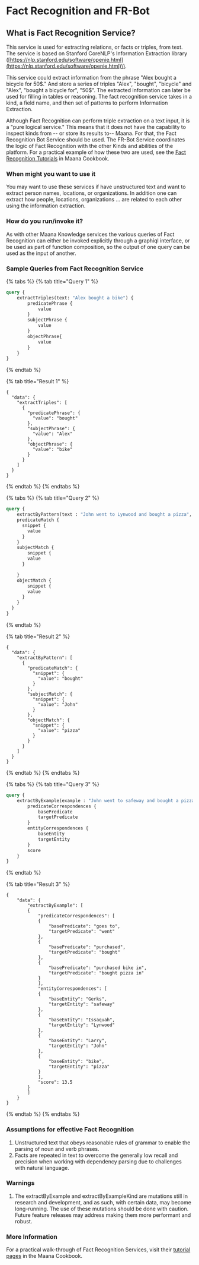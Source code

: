 # Fact Recognition and FR-Bot

## What is Fact Recognition Service? <a id="what-is-fact-recognition-service"></a>

This service is used for extracting relations, or facts or triples, from text. The service is based on Stanford CoreNLP's Information Extraction library \([https://nlp.stanford.edu/software/openie.html](https://nlp.stanford.edu/software/openie.html)\).

This service could extract information from the phrase "Alex bought a bicycle for 50$." And store a series of triples "Alex", "bought", "bicycle" and "Alex", "bought a bicycle for", "50$". The extracted information can later be used for filling in tables or reasoning. The fact recognition service takes in a kind, a field name, and then set of patterns to perform Information Extraction.

Although Fact Recognition can perform triple extraction on a text input, it is a "pure logical service." This means that it does not have the capability to inspect kinds from -- or store its results to-- Maana. For that, the Fact Recognition Bot Service should be used. The FR-Bot Service coordinates the logic of Fact Recognition with the other Kinds and abilities of the platform. For a practical example of how these two are used, see the [Fact Recognition Tutorials](https://maana.gitbook.io/q/~/drafts/-L_Q5gV0LFJTEe_bmaXC/primary/maana-q-cookbook/advanced-recipes/fact-recognition-tutorials) in Maana Cookbook.

### When might you want to use it <a id="when-might-you-want-to-use-it"></a>

You may want to use these services if have unstructured text and want to extract person names, locations, or organizations. In addition one can extract how people, locations, organizations ... are related to each other using the information extraction.

### How do you run/invoke it? <a id="how-do-you-run-invoke-it"></a>

As with other Maana Knowledge services the various queries of Fact Recognition can either be invoked explicitly through a graphiql interface, or be used as part of function composition, so the output of one query can be used as the input of another.

### Sample Queries from Fact Recognition Service <a id="sample-queries-from-fact-recognition-service"></a>

{% tabs %}
{% tab title="Query 1" %}
```graphql
query {
    extractTriples(text: "Alex bought a bike") {
        predicatePhrase {
            value
        }
        subjectPhrase {
            value
        }
        objectPhrase{
            value
        }
    }
}
```
{% endtab %}

{% tab title="Result 1" %}
```text
{
  "data": {
    "extractTriples": [
      {
        "predicatePhrase": {
          "value": "bought"
        },
        "subjectPhrase": {
          "value": "Alex"
        },
        "objectPhrase": {
          "value": "bike"
        }
      }
    ]
  }
}
```
{% endtab %}
{% endtabs %}

{% tabs %}
{% tab title="Query 2" %}
```graphql
query {
    extractByPattern(text : "John went to Lynwood and bought a pizza", patterns : [{predicateLemmas : ["purchase"], subjectEntityPattern : ["ANY"], objectEntityPattern : ["ANY"]}]) {
    predicateMatch {
      snippet {
        value
      }
    }
    subjectMatch {
        snippet {
        value
      }

    }
    objectMatch {
        snippet {
        value
      }
    }
  }
}
```
{% endtab %}

{% tab title="Result 2" %}
```text
{
  "data": {
    "extractByPattern": [
      {
        "predicateMatch": {
          "snippet": {
            "value": "bought"
          }
        },
        "subjectMatch": {
          "snippet": {
            "value": "John"
          }
        },
        "objectMatch": {
          "snippet": {
            "value": "pizza"
          }
        }
      }
    ]
  }
}
```
{% endtab %}
{% endtabs %}

{% tabs %}
{% tab title="Query 3" %}
```graphql
query {
    extractByExample(example : "John went to safeway and bought a pizza in Lynwood", text : "Larry goes to Gerks and purchased a bike in Issaquah") {
        predicateCorrespondences {
            basePredicate
            targetPredicate
        }
        entityCorrespondences {
            baseEntity
            targetEntity
        }
        score
    }
}
```
{% endtab %}

{% tab title="Result 3" %}
```text
{
    "data": {
        "extractByExample": [
        {
            "predicateCorrespondences": [
            {
                "basePredicate": "goes to",
                "targetPredicate": "went"
            },
            {
                "basePredicate": "purchased",
                "targetPredicate": "bought"
            },
            {
                "basePredicate": "purchased bike in",
                "targetPredicate": "bought pizza in"
            }
            ],
            "entityCorrespondences": [
            {
                "baseEntity": "Gerks",
                "targetEntity": "safeway"
            },
            {
                "baseEntity": "Issaquah",
                "targetEntity": "Lynwood"
            },
            {
                "baseEntity": "Larry",
                "targetEntity": "John"
            },
            {
                "baseEntity": "bike",
                "targetEntity": "pizza"
            }
            ],
            "score": 13.5
        }
        ]
    }
}
```
{% endtab %}
{% endtabs %}

### Assumptions for effective Fact Recognition

1. Unstructured text that obeys reasonable rules of grammar to enable the parsing of noun and verb phrases.
2. Facts are repeated in text to overcome the generally low recall and precision when working with dependency parsing due to challenges with natural language.

### Warnings

1. The extractByExample and extractByExampleKind are mutations still in research and development, and as such, with certain data, may become long-running. The use of these mutations should be done with caution. Future feature releases may address making them more performant and robust.

### More Information

For a practical walk-through of Fact Recognition Services, visit their [tutorial pages](https://maana.gitbook.io/q/maana-q-cookbook/advanced-recipes/creating-a-fact-recognition-bot) in the Maana Cookbook. 

